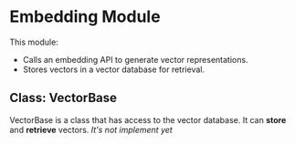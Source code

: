 # Embedding Module
This module:
- Calls an embedding API to generate vector representations.
- Stores vectors in a vector database for retrieval.

## Class: VectorBase
VectorBase is a class that has access to the vector database. It can **store** and **retrieve** vectors.
*It's not implement yet*
